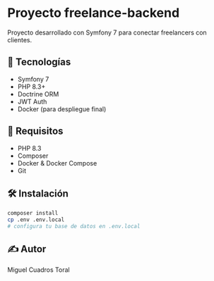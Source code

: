 # Proyecto freelance-backend

Proyecto desarrollado con Symfony 7 para conectar freelancers con clientes.

## 🚀 Tecnologías
- Symfony 7
- PHP 8.3+
- Doctrine ORM
- JWT Auth
- Docker (para despliegue final)

## 🧪 Requisitos
- PHP 8.3
- Composer
- Docker & Docker Compose
- Git

## 🛠 Instalación
```bash
composer install
cp .env .env.local
# configura tu base de datos en .env.local
```

## ✍️ Autor
Miguel Cuadros Toral
